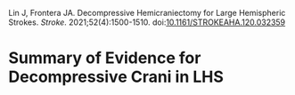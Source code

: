 Lin J, Frontera JA. Decompressive Hemicraniectomy for Large Hemispheric Strokes. _Stroke_. 2021;52(4):1500-1510. doi:[10.1161/STROKEAHA.120.032359](https://doi.org/10.1161/STROKEAHA.120.032359)

# Summary of Evidence for Decompressive Crani in LHS